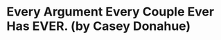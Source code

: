 <!--
id: 8140898006
link: http://tumblr.atmos.org/post/8140898006/every-argument-every-couple-ever-has-ever-by
slug: every-argument-every-couple-ever-has-ever-by
date: Wed Jul 27 2011 13:36:21 GMT-0700 (PDT)
publish: 2011-07-027
tags: 
title: Every Argument Every Couple Ever Has EVER. (by Casey Donahue)
-->


Every Argument Every Couple Ever Has EVER. (by Casey Donahue)
=============================================================



